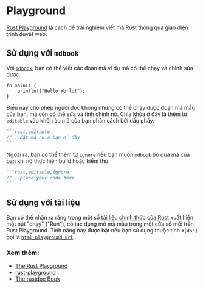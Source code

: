 # Playground

[Rust Playground](https://play.rust-lang.org/) là cách để trải nghiệm viết mã Rust thông qua giao diện trình duyệt web.

## Sử dụng với `mdbook`

Với [`mdbook`][mdbook], bạn có thể viết các đoạn mã ví dụ mà có thể chạy và chỉnh sửa được.

```rust,editable
fn main() {
    println!("Hello World!");
}
```

Điều này cho phép người đọc không những có thể chạy được đoạn mã mẫu của bạn, mà còn có thể sửa và tinh chỉnh nó. Chìa khóa ở đây là thêm từ `editable` vào khối rào mã của bạn phân cách bởi dấu phẩy.

````markdown
```rust,editable
//...đặt mã của bạn ở đây
```
````

Ngoài ra, bạn có thể thêm từ `ignore` nếu bạn muốn `mdbook` bỏ qua mã của bạn khi nó thực hiện build hoặc kiểm thử.

````markdown
```rust,editable,ignore
//...place your code here
```
````

## Sử dụng với tài liệu

Bạn có thể nhận ra rằng trong một số [tài liệu chính thức của Rust][official-rust-docs] xuất hiện một nút "chạy" ("Run"), có tác dụng mở mã mẫu trong một cửa sổ mới trên Rust Playground. Tính năng này được bật nếu bạn sử dụng thuộc tính `#[doc]` gọi là [`html_playground_url`][html-playground-url].

### Xem thêm:

- [The Rust Playground][rust-playground]
- [rust-playground][rust-playground]
- [The rustdoc Book][rustdoc-book]

[rust-playground]: https://play.rust-lang.org/
[rust-playground]: https://github.com/integer32llc/rust-playground/
[mdbook]: https://github.com/rust-lang/mdBook
[official-rust-docs]: https://doc.rust-lang.org/core/
[rustdoc-book]: https://doc.rust-lang.org/rustdoc/what-is-rustdoc.html
[html-playground-url]: https://doc.rust-lang.org/rustdoc/the-doc-attribute.html#html_playground_url

